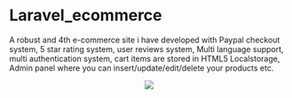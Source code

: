 # Laravel_ecommerce
A robust and 4th e-commerce site i have developed with Paypal checkout system, 5 star rating system, user reviews system, Multi language support, multi authentication system, cart items are stored in HTML5 Localstorage, Admin panel where you can insert/update/edit/delete your products etc.
<p align="center"><img src="http://techjahid.com/img/laravel1_lightbox.jpg"></p>
